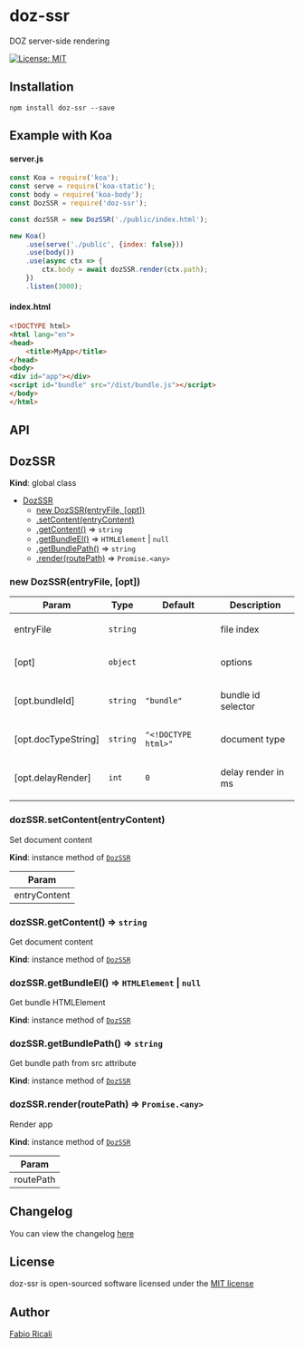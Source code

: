 # doz-ssr
DOZ server-side rendering

<a href="https://opensource.org/licenses/MIT" target="_blank"><img src="https://img.shields.io/badge/License-MIT-yellow.svg" title="License: MIT"/></a>

## Installation

```
npm install doz-ssr --save
```

## Example with Koa

#### server.js

```javascript
const Koa = require('koa');
const serve = require('koa-static');
const body = require('koa-body');
const DozSSR = require('doz-ssr');

const dozSSR = new DozSSR('./public/index.html');

new Koa()
    .use(serve('./public', {index: false}))
    .use(body())
    .use(async ctx => {
        ctx.body = await dozSSR.render(ctx.path);
    })
    .listen(3000);
```

#### index.html

```html
<!DOCTYPE html>
<html lang="en">
<head>
    <title>MyApp</title>
</head>
<body>
<div id="app"></div>
<script id="bundle" src="/dist/bundle.js"></script>
</body>
</html>
```

## API

<a name="DozSSR"></a>

## DozSSR
**Kind**: global class  

* [DozSSR](#DozSSR)
    * [new DozSSR(entryFile, [opt])](#new_DozSSR_new)
    * [.setContent(entryContent)](#DozSSR+setContent)
    * [.getContent()](#DozSSR+getContent) ⇒ <code>string</code>
    * [.getBundleEl()](#DozSSR+getBundleEl) ⇒ <code>HTMLElement</code> \| <code>null</code>
    * [.getBundlePath()](#DozSSR+getBundlePath) ⇒ <code>string</code>
    * [.render(routePath)](#DozSSR+render) ⇒ <code>Promise.&lt;any&gt;</code>

<a name="new_DozSSR_new"></a>

### new DozSSR(entryFile, [opt])
<table>
  <thead>
    <tr>
      <th>Param</th><th>Type</th><th>Default</th><th>Description</th>
    </tr>
  </thead>
  <tbody>
<tr>
    <td>entryFile</td><td><code>string</code></td><td></td><td><p>file index</p>
</td>
    </tr><tr>
    <td>[opt]</td><td><code>object</code></td><td></td><td><p>options</p>
</td>
    </tr><tr>
    <td>[opt.bundleId]</td><td><code>string</code></td><td><code>&quot;bundle&quot;</code></td><td><p>bundle id selector</p>
</td>
    </tr><tr>
    <td>[opt.docTypeString]</td><td><code>string</code></td><td><code>&quot;&lt;!DOCTYPE html&gt;&quot;</code></td><td><p>document type</p>
</td>
    </tr><tr>
    <td>[opt.delayRender]</td><td><code>int</code></td><td><code>0</code></td><td><p>delay render in ms</p>
</td>
    </tr>  </tbody>
</table>

<a name="DozSSR+setContent"></a>

### dozSSR.setContent(entryContent)
Set document content

**Kind**: instance method of [<code>DozSSR</code>](#DozSSR)  
<table>
  <thead>
    <tr>
      <th>Param</th>
    </tr>
  </thead>
  <tbody>
<tr>
    <td>entryContent</td>
    </tr>  </tbody>
</table>

<a name="DozSSR+getContent"></a>

### dozSSR.getContent() ⇒ <code>string</code>
Get document content

**Kind**: instance method of [<code>DozSSR</code>](#DozSSR)  
<a name="DozSSR+getBundleEl"></a>

### dozSSR.getBundleEl() ⇒ <code>HTMLElement</code> \| <code>null</code>
Get bundle HTMLElement

**Kind**: instance method of [<code>DozSSR</code>](#DozSSR)  
<a name="DozSSR+getBundlePath"></a>

### dozSSR.getBundlePath() ⇒ <code>string</code>
Get bundle path from src attribute

**Kind**: instance method of [<code>DozSSR</code>](#DozSSR)  
<a name="DozSSR+render"></a>

### dozSSR.render(routePath) ⇒ <code>Promise.&lt;any&gt;</code>
Render app

**Kind**: instance method of [<code>DozSSR</code>](#DozSSR)  
<table>
  <thead>
    <tr>
      <th>Param</th>
    </tr>
  </thead>
  <tbody>
<tr>
    <td>routePath</td>
    </tr>  </tbody>
</table>


## Changelog
You can view the changelog <a target="_blank" href="https://github.com/dozjs/doz-ssr/blob/master/CHANGELOG.md">here</a>

## License
doz-ssr is open-sourced software licensed under the <a target="_blank" href="http://opensource.org/licenses/MIT">MIT license</a>

## Author
<a target="_blank" href="http://rica.li">Fabio Ricali</a>